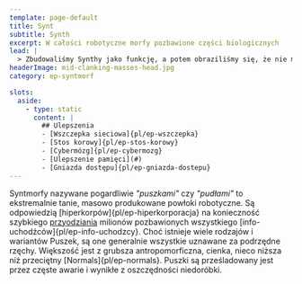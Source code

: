 ```yaml
---
template: page-default
title: Synt
subtitle: Synth
excerpt: W całości robotyczne morfy pozbawione części biologicznych
lead: |
  > Zbudowaliśmy Synthy jako funkcję, a potem obraziliśmy się, że nie mają duszy. To nie ich wina, że odbijają nasze chłodne intencje jak lustro.
headerImage: mid-clanking-masses-head.jpg
category: ep-syntmorf

slots:
  aside:
    - type: static
      content: |
        ## Ulepszenia
        - [Wszczepka sieciowa]{pl/ep-wszczepka}
        - [Stos korowy]{pl/ep-stos-korowy}
        - [Cybermózg]{pl/ep-cybermozg}
        - [Ulepszenie pamięci](#)
        - [Gniazda dostępu]{pl/ep-gniazda-dostepu}
---
```

Syntmorfy nazywane pogardliwie _"puszkami"_ czy _"pudłami"_ to ekstremalnie tanie, masowo produkowane powłoki robotyczne. Są odpowiedzią [hiperkorpów]{pl/ep-hiperkorporacja} na konieczność szybkiego [przyodziania](#) milionów pozbawionych wszystkiego [info-uchodźców]{pl/ep-info-uchodzcy}. Choć istnieje wiele rodzajów i wariantów Puszek, są one generalnie wszystkie uznawane za podrzędne rzęchy. Większość jest z grubsza antropomorficzna, cienka, nieco niższa niż przeciętny [Normals]{pl/ep-normals}. Puszki są prześladowany jest przez częste awarie i wynikłe z oszczędności niedoróbki.

